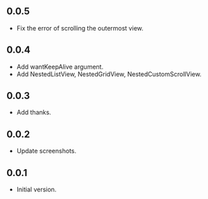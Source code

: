 ## 0.0.5

- Fix the error of scrolling the outermost view.

## 0.0.4

- Add wantKeepAlive argument.
- Add NestedListView, NestedGridView, NestedCustomScrollView.

## 0.0.3

- Add thanks.

## 0.0.2

- Update screenshots.

## 0.0.1

- Initial version.
